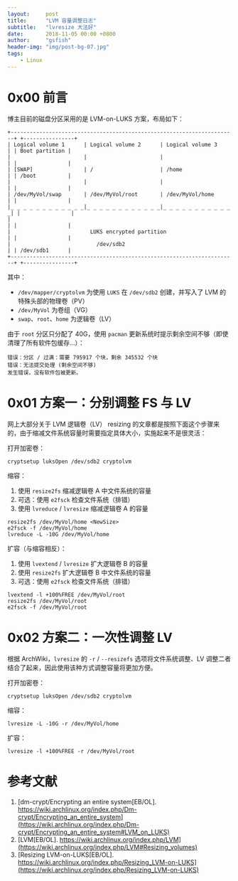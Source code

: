 ```yaml
---
layout:     post
title:      "LVM 容量调整日志"
subtitle:   "lvresize 大法好"
date:       2018-11-05 00:00 +0800
author:     "gsfish"
header-img: "img/post-bg-07.jpg"
tags:
    - Linux
---
```



# 0x00 前言

博主目前的磁盘分区采用的是 LVM-on-LUKS 方案，布局如下：

```
+-----------------------------------------------------------------------+ +----------------+
| Logical volume 1      | Logical volume 2      | Logical volume 3      | | Boot partition |
|                       |                       |                       | |                |
| [SWAP]                | /                     | /home                 | | /boot          |
|                       |                       |                       | |                |
| /dev/MyVol/swap       | /dev/MyVol/root       | /dev/MyVol/home       | |                |
|_ _ _ _ _ _ _ _ _ _ _ _|_ _ _ _ _ _ _ _ _ _ _ _|_ _ _ _ _ _ _ _ _ _ _ _| |                |
|                                                                       | |                |
|                         LUKS encrypted partition                      | |                |
|                           /dev/sdb2                                   | | /dev/sdb1      |
+-----------------------------------------------------------------------+ +----------------+
```

其中：

* `/dev/mapper/cryptolvm` 为使用 `LUKS` 在 `/dev/sdb2` 创建，并写入了 LVM 的特殊头部的物理卷（PV）
* `/dev/MyVol` 为卷组（VG）
* `swap`、`root`、`home` 为逻辑卷（LV）

由于 `root` 分区只分配了 40G，使用 `pacman` 更新系统时提示剩余空间不够（即使清理了所有软件包缓存…）：

```
错误：分区 / 过满：需要 795917 个块，剩余 345532 个块
错误：无法提交处理 (剩余空间不够)
发生错误，没有软件包被更新。
```


# 0x01 方案一：分别调整 FS 与 LV

网上大部分关于 LVM 逻辑卷（LV） resizing 的文章都是按照下面这个步骤来的，由于缩减文件系统容量时需要指定具体大小，实施起来不是很灵活：

打开加密卷：

```
cryptsetup luksOpen /dev/sdb2 cryptolvm
```

缩容：

1. 使用 `resize2fs` 缩减逻辑卷 A 中文件系统的容量
2. 可选：使用 `e2fsck` 检查文件系统（排错）
3. 使用 `lvreduce` / `lvresize` 缩减逻辑卷 A 的容量

```
resize2fs /dev/MyVol/home <NewSize>
e2fsck -f /dev/MyVol/home
lvreduce -L -10G /dev/MyVol/home
```

扩容（与缩容相反）：

1. 使用 `lvextend` / `lvresize` 扩大逻辑卷 B 的容量
2. 使用 `resize2fs` 扩大逻辑卷 B 中文件系统的容量
3. 可选：使用 `e2fsck` 检查文件系统（排错）

```
lvextend -l +100%FREE /dev/MyVol/root
resize2fs /dev/MyVol/root
e2fsck -f /dev/MyVol/root
```


# 0x02 方案二：一次性调整 LV

根据 ArchWiki，`lvresize` 的 `-r` / `--resizefs` 选项将文件系统调整、LV 调整二者结合了起来，因此使用该种方式调整容量将更加方便。

打开加密卷：

```
cryptsetup luksOpen /dev/sdb2 cryptolvm
```

缩容：

```
lvresize -L -10G -r /dev/MyVol/home
```

扩容：

```
lvresize -l +100%FREE -r /dev/MyVol/root
```


# 参考文献

1. [dm-crypt/Encrypting an entire system[EB/OL]. https://wiki.archlinux.org/index.php/Dm-crypt/Encrypting_an_entire_system](https://wiki.archlinux.org/index.php/Dm-crypt/Encrypting_an_entire_system#LVM_on_LUKS)
2. [LVM[EB/OL]. https://wiki.archlinux.org/index.php/LVM](https://wiki.archlinux.org/index.php/LVM#Resizing_volumes)
3. [Resizing LVM-on-LUKS[EB/OL]. https://wiki.archlinux.org/index.php/Resizing_LVM-on-LUKS](https://wiki.archlinux.org/index.php/Resizing_LVM-on-LUKS)
